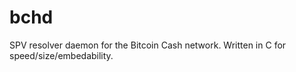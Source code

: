 # bchd

SPV resolver daemon for the Bitcoin Cash network. Written in C for
speed/size/embedability.
